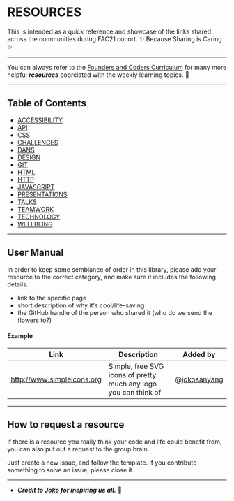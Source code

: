 # RESOURCES
This is intended as a quick reference and showcase of the links shared across the communities during FAC21 cohort. ✨ Because Sharing is Caring ✨

--- 

You can always refer to the [Founders and Coders Curriculum](https://learn.foundersandcoders.com/) for many more helpful **_resources_** coorelated with the weekly learning topics. 🤍 

---

## Table of Contents


- [ACCESSIBILITY](./directory/accessibility.md)
- [API](.directory/API.md)
- [CSS](.directory/CSS.md)
- [CHALLENGES](.directory/challenges.md)
- [DANS](.directory/dans-breaks.md)
- [DESIGN](.directory/design.md)
- [GIT](.directory/git.md)
- [HTML](.directory/HTML.md)
- [HTTP](.directory/HTTP.md)
- [JAVASCRIPT](.directoryJS.md)
- [PRESENTATIONS](.directory/hackmd.md)
- [TALKS](.directory/talks.md)
- [TEAMWORK](.directory/teamwork.md)
- [TECHNOLOGY](.directory/technology.md)
- [WELLBEING](.directory/wellbeing.md)

---


## User Manual

In order to keep some semblance of order in this library, please add your resource to the correct category, and make sure it includes the following details.

- link to the specific page
- short description of why it's cool/life-saving
- the GitHub handle of the person who shared it (who do we send the flowers to?)

#### Example

| Link                       | Description                                                     | Added by     |
| -------------------------- | --------------------------------------------------------------- | ------------ |
| http://www.simpleicons.org | Simple, free SVG icons of pretty much any logo you can think of | @[jokosanyang](https://github.com/jokosanyang) |

--- 

## How to request a resource

If there is a resource you really think your code and life could benefit from, you can also put out a request to the group brain.

Just create a new issue, and follow the template.
If you contribute something to solve an issue, please close it.

--- 

- **_Credit to [Joko](https://github.com/jokosanyang) for inspiring us all._** 🧚
